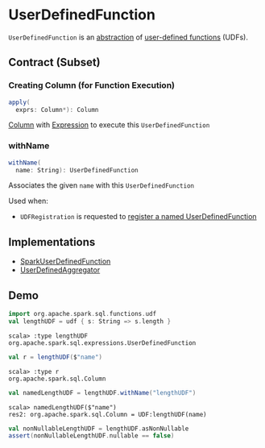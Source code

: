 # UserDefinedFunction

`UserDefinedFunction` is an [abstraction](#contract) of [user-defined functions](#implementations) (UDFs).

## Contract (Subset)

### <span id="apply"> Creating Column (for Function Execution)

```scala
apply(
  exprs: Column*): Column
```

[Column](../Column.md) with [Expression](Expression.md) to execute this `UserDefinedFunction`

### <span id="withName"> withName

```scala
withName(
  name: String): UserDefinedFunction
```

Associates the given `name` with this `UserDefinedFunction`

Used when:

* `UDFRegistration` is requested to [register a named UserDefinedFunction](../UDFRegistration.md#register)

## Implementations

* [SparkUserDefinedFunction](SparkUserDefinedFunction.md)
* [UserDefinedAggregator](UserDefinedAggregator.md)

## Demo

```scala
import org.apache.spark.sql.functions.udf
val lengthUDF = udf { s: String => s.length }
```

```text
scala> :type lengthUDF
org.apache.spark.sql.expressions.UserDefinedFunction
```

```scala
val r = lengthUDF($"name")
```

```text
scala> :type r
org.apache.spark.sql.Column
```

```scala
val namedLengthUDF = lengthUDF.withName("lengthUDF")
```

```text
scala> namedLengthUDF($"name")
res2: org.apache.spark.sql.Column = UDF:lengthUDF(name)
```

```scala
val nonNullableLengthUDF = lengthUDF.asNonNullable
assert(nonNullableLengthUDF.nullable == false)
```
